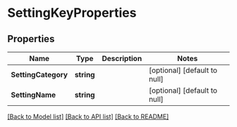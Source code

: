 # SettingKeyProperties

## Properties
Name | Type | Description | Notes
------------ | ------------- | ------------- | -------------
**SettingCategory** | **string** |  | [optional] [default to null]
**SettingName** | **string** |  | [optional] [default to null]

[[Back to Model list]](../README.md#documentation-for-models) [[Back to API list]](../README.md#documentation-for-api-endpoints) [[Back to README]](../README.md)

